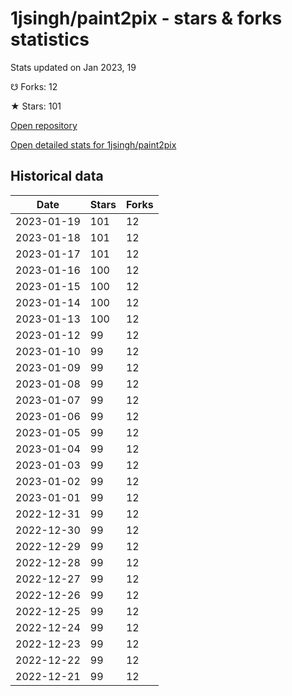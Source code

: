 # 1jsingh/paint2pix - stars & forks statistics

Stats updated on Jan 2023, 19

☋ Forks: 12

★ Stars: 101

[Open repository](https://github.com/1jsingh/paint2pix)

[Open detailed stats for 1jsingh/paint2pix](https://reviewgithub.com/rep/1jsingh/paint2pix)

## Historical data
| Date | Stars | Forks |
|------|-------|-------|
| 2023-01-19 | 101 | 12 | 
| 2023-01-18 | 101 | 12 | 
| 2023-01-17 | 101 | 12 | 
| 2023-01-16 | 100 | 12 | 
| 2023-01-15 | 100 | 12 | 
| 2023-01-14 | 100 | 12 | 
| 2023-01-13 | 100 | 12 | 
| 2023-01-12 | 99 | 12 | 
| 2023-01-10 | 99 | 12 | 
| 2023-01-09 | 99 | 12 | 
| 2023-01-08 | 99 | 12 | 
| 2023-01-07 | 99 | 12 | 
| 2023-01-06 | 99 | 12 | 
| 2023-01-05 | 99 | 12 | 
| 2023-01-04 | 99 | 12 | 
| 2023-01-03 | 99 | 12 | 
| 2023-01-02 | 99 | 12 | 
| 2023-01-01 | 99 | 12 | 
| 2022-12-31 | 99 | 12 | 
| 2022-12-30 | 99 | 12 | 
| 2022-12-29 | 99 | 12 | 
| 2022-12-28 | 99 | 12 | 
| 2022-12-27 | 99 | 12 | 
| 2022-12-26 | 99 | 12 | 
| 2022-12-25 | 99 | 12 | 
| 2022-12-24 | 99 | 12 | 
| 2022-12-23 | 99 | 12 | 
| 2022-12-22 | 99 | 12 | 
| 2022-12-21 | 99 | 12 | 

